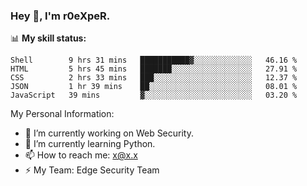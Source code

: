 ### Hey 👋, I'm r0eXpeR.

📊 **My skill status:**

```text
Shell        9 hrs 31 mins   ███████████▓░░░░░░░░░░░░░   46.16 % 
HTML         5 hrs 45 mins   ███████░░░░░░░░░░░░░░░░░░   27.91 % 
CSS          2 hrs 33 mins   ███░░░░░░░░░░░░░░░░░░░░░░   12.37 % 
JSON         1 hr 39 mins    ██░░░░░░░░░░░░░░░░░░░░░░░   08.01 % 
JavaScript   39 mins         ▓░░░░░░░░░░░░░░░░░░░░░░░░   03.20 % 
```


My Personal Information:

- 🔭 I’m currently working on Web Security.
- 🌱 I’m currently learning Python.
- 📫 How to reach me: x@x.x
- ⚡ My Team: Edge Security Team
